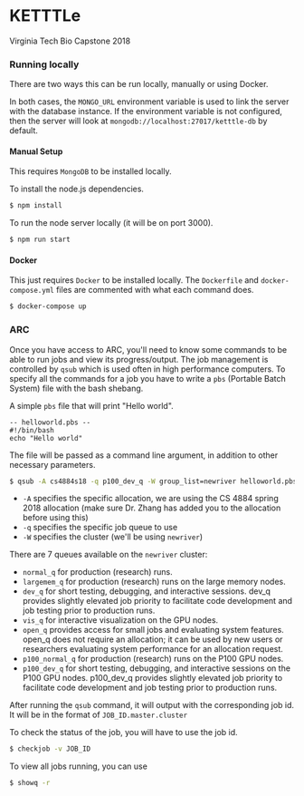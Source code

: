 # KETTTLe
Virginia Tech Bio Capstone 2018 

### Running locally
There are two ways this can be run locally, manually or using Docker.

In both cases, the `MONGO_URL` environment variable is used to link the
server with the database instance. If the environment variable is not configured,
then the server will look at `mongodb://localhost:27017/ketttle-db` by default.

#### Manual Setup
This requires `MongoDB` to be installed locally.

To install the node.js dependencies.

```bash
$ npm install
```

To run the node server locally (it will be on port 3000).
```bash
$ npm run start
```

#### Docker
This just requires `Docker` to be installed locally.
The `Dockerfile` and `docker-compose.yml` files are commented with what each command does.

```bash
$ docker-compose up
```

### ARC

Once you have access to ARC, you'll need to know some commands to be able to run jobs and view its progress/output.
The job management is controlled by `qsub` which is used often in high performance computers. To specify all the commands for a job
you have to write a `pbs` (Portable Batch System) file with the bash shebang.

A simple `pbs` file that will print "Hello world".
```
-- helloworld.pbs --
#!/bin/bash
echo "Hello world"
```

The file will be passed as a command line argument, in addition to other necessary parameters.
```bash
$ qsub -A cs4884s18 -q p100_dev_q -W group_list=newriver helloworld.pbs
```

- `-A` specifies the specific allocation, we are using the CS 4884 spring 2018 allocation (make sure Dr. Zhang has added you to the allocation before using this)
- `-q` specifies the specific job queue to use
- `-W` specifies the cluster (we'll be using `newriver`)

There are 7 queues available on the `newriver` cluster:

- `normal_q` for production (research) runs.
- `largemem_q` for production (research) runs on the large memory nodes.
- `dev_q` for short testing, debugging, and interactive sessions. dev_q provides slightly elevated job priority to facilitate code development and job testing prior to production runs.
- `vis_q` for interactive visualization on the GPU nodes.
- `open_q` provides access for small jobs and evaluating system features. open_q does not require an allocation; it can be used by new users or researchers evaluating system performance for an allocation request.
- `p100_normal_q` for production (research) runs on the P100 GPU nodes.
- `p100_dev_q` for short testing, debugging, and interactive sessions on the P100 GPU nodes. p100_dev_q provides slightly elevated job priority to facilitate code development and job testing prior to production runs.

After running the `qsub` command, it will output with the corresponding job id. It will be in the format of `JOB_ID.master.cluster`

To check the status of the job, you will have to use the job id.

```bash
$ checkjob -v JOB_ID
```

To view all jobs running, you can use
```bash
$ showq -r
```
